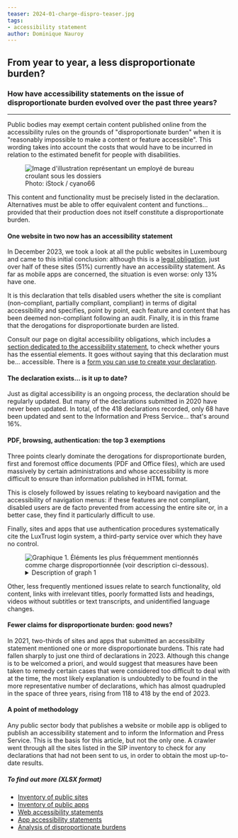 ```yaml
---
teaser: 2024-01-charge-dispro-teaser.jpg
tags:
- accessibility statement
author: Dominique Nauroy
---
```


<script src="../../../../content/fr/news/2024-01-26-charge-dispro.js"></script>
<h2>From year to year, a less disproportionate burden?</h2>
<h3>How have accessibility statements on the issue of disproportionate burden evolved over the past three years?</h3>
<hr>
<div class="intro">
    <p>Public bodies may exempt certain content published online from the accessibility rules on the grounds of "disproportionate burden" when it is "reasonably impossible to make a content or feature accessible". This wording takes into account the costs that would have to be incurred in relation to the estimated benefit for people with disabilities.</p>
</div>
<figure role="group" aria-label="Photo: iStock / cyano66" class="pic">
    <img src="../../../../content/fr/news/img/2024-01-charge-dispro.jpg" alt="Image d'illustration représentant un employé de bureau croulant sous les dossiers">
    <figcaption>Photo: iStock / cyano66</figcaption>
</figure>
<p>This content and functionality must be precisely listed in the declaration. Alternatives must be able to offer equivalent content and functions... provided that their production does not itself constitute a disproportionate burden.</p>
<h4>One website in two now has an accessibility statement</h4>
<p>In December 2023, we took a look at all the public websites in Luxembourg and came to this initial conclusion: although this is a <a href="https://legilux.public.lu/eli/etat/leg/loi/2019/05/28/a373/jo#art_5">legal obligation</a>, just over half of these sites (51%) currently have an accessibility statement. As far as mobile apps are concerned, the situation is even worse: only 13% have one.</p>
<p>It is this declaration that tells disabled users whether the site is compliant (non-compliant, partially compliant, compliant) in terms of digital accessibility and specifies, point by point, each feature and content that has been deemed non-compliant following an audit. Finally, it is in this frame that the derogations for disproportionate burden are listed.</p>
<p>Consult our page on digital accessibility obligations, which includes a <a href="https://accessibilite.public.lu/fr/obligations.html#d%C3%A9claration-daccessibilit%C3%A9">section dedicated to the accessibility statement</a>, to check whether yours has the essential elements. It goes without saying that this declaration must be... accessible. There is a <a href="https://accessibilite.public.lu/fr/tools/decla.html">form you can use to create your declaration</a>.</p>
<h4>The declaration exists... is it up to date?</h4>
<p>Just as digital accessibility is an ongoing process, the declaration should be regularly updated. But many of the declarations submitted in 2020 have never been updated. In total, of the 418 declarations recorded, only 68 have been updated and sent to the Information and Press Service... that's around 16%.</p>
<h4>PDF, browsing, authentication: the top 3 exemptions</h4>
<p>Three points clearly dominate the derogations for disproportionate burden, first and foremost office documents (PDF and Office files), which are used massively by certain administrations and whose accessibility is more difficult to ensure than information published in HTML format.</p>
<p>This is closely followed by issues relating to keyboard navigation and the accessibility of navigation menus: if these features are not compliant, disabled users are de facto prevented from accessing the entire site or, in a better case, they find it particularly difficult to use.</p>
<p>Finally, sites and apps that use authentication procedures systematically cite the LuxTrust login system, a third-party service over which they have no control.</p>
<figure class="chart">
    <div id="dispro">
        <img src="../../../../content/fr/news/img/2024-01-dispro-burden.svg" alt="Graphique 1. Éléments les plus fréquemment mentionnés comme charge disproportionnée (voir description ci-dessous).">
    </div>
    <details>
        <summary>Description of graph 1</summary>
        <p>This bar chart shows, in descending order, the elements most frequently mentioned as a disproportionate burden in accessibility statements, starting with office documents, keyboard navigation and authentication procedures, present in 31, 29 and 13% of statements respectively.</p>
    </details>
</figure>
<p>Other, less frequently mentioned issues relate to search functionality, old content, links with irrelevant titles, poorly formatted lists and headings, videos without subtitles or text transcripts, and unidentified language changes.</p>
<h4>Fewer claims for disproportionate burden: good news?</h4>
<p>In 2021, two-thirds of sites and apps that submitted an accessibility statement mentioned one or more disproportionate burdens. This rate had fallen sharply to just one third of declarations in 2023. Although this change is to be welcomed a priori, and would suggest that measures have been taken to remedy certain cases that were considered too difficult to deal with at the time, the most likely explanation is undoubtedly to be found in the more representative number of declarations, which has almost quadrupled in the space of three years, rising from 118 to 418 by the end of 2023.</p>
<h4>A point of methodology</h4>
<p>Any public sector body that publishes a website or mobile app is obliged to publish an accessibility statement and to inform the Information and Press Service. This is the basis for this article, but not the only one. A <span lang="en">crawler</span> went through all the sites listed in the SIP inventory to check for any declarations that had not been sent to us, in order to obtain the most up-to-date results.</p>
<aside class="more">
    <h5>To find out more (XLSX format)</h5>
    <ul>
        <li><a href="https://data.public.lu/fr/datasets/r/2c6ba70f-a41f-4c50-a224-033a94d00fa9">Inventory of public sites</a></li>
        <li><a href="https://data.public.lu/fr/datasets/r/756ecd5c-75d2-49a6-9cf4-aa4c70a28f8c">Inventory of public apps</a></li>
        <li><a href="https://data.public.lu/fr/datasets/r/13a50790-cb0c-431d-9f17-198decfdb584">Web accessibility statements</a></li>
        <li><a href="https://data.public.lu/fr/datasets/r/6ed3e82a-0b52-4009-ba75-57c5af9b2d76">App accessibility statements</a></li>
        <li><a href="https://data.public.lu/fr/datasets/analyse-de-la-charge-disproportionnee-dans-les-declarations-daccessibilite/">Analysis of disproportionate burdens</a></li>
    </ul>
</aside>